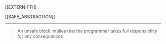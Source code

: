 [[EXTERN-FFI]]

[[SAFE_ABSTRACTION]]

---

> An unsafe block implies that the programmer takes full responsibility for any consequences

